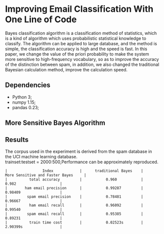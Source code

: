 #  Improving Email Classification With One Line of Code

 Bayes classification algorithm is a classification method of statistics, which is a kind of algorithm which uses probabilistic statistical knowledge to classify.
The algorithm can be applied to large database, and the method is simple, the classification accuracy is high and the speed is fast. In this paper, we change the value of the priori probability to make the system more sensitive to high-frequency vocabulary, so as to improve the accuracy of the distinction between spam, in addition, we also changed the traditional Bayesian calculation method, improve the calculation speed.

## Dependencies
+ Python 3;
+ numpy  1.15;
+ pandas 0.23;

## More Sensitive Bayes Algorithm



## Results

The corpus used in the experiment is derived from the spam database in the UCI machine learning database.<br/>
trainset:testset = 2000:500,Performance can be approximately reproduced.<br/>
   
    |                Index            |      traditional Bayes    |    More Sensitive and Faster Bayes     | 
    |          total accuracy         |           0.960           |               0.982                    |
    |        ham email precision      |           0.99287         |               0.98409                  |
    |         spam email precision    |           0.78481         |               0.96667                  |
    |          ham email recall       |           0.96092         |               0.99540                  |
    |         spam email recall       |           0.95385         |               0.89231                  |
    |          train time cost        |           0.02523s        |               2.90399s                 |